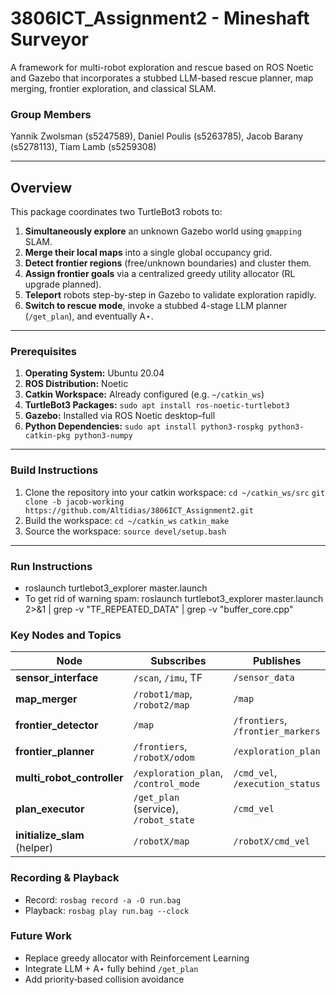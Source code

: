 # 3806ICT_Assignment2 - Mineshaft Surveyor
A framework for multi-robot exploration and rescue based on ROS Noetic and Gazebo that incorporates a stubbed LLM-based rescue planner, map merging, frontier exploration, and classical SLAM.

### Group Members
Yannik Zwolsman (s5247589), Daniel Poulis (s5263785), Jacob Barany (s5278113), Tiam Lamb (s5259308)

---

## Overview

This package coordinates two TurtleBot3 robots to:

1. **Simultaneously explore** an unknown Gazebo world using `gmapping` SLAM.
2. **Merge their local maps** into a single global occupancy grid.
3. **Detect frontier regions** (free/unknown boundaries) and cluster them.
4. **Assign frontier goals** via a centralized greedy utility allocator (RL upgrade planned).
5. **Teleport** robots step-by-step in Gazebo to validate exploration rapidly.
6. **Switch to rescue mode**, invoke a stubbed 4-stage LLM planner (`/get_plan`), and eventually A⋆.

---

### Prerequisites

1. **Operating System:** Ubuntu 20.04  
2. **ROS Distribution:** Noetic  
3. **Catkin Workspace:** Already configured (e.g. `~/catkin_ws`)  
4. **TurtleBot3 Packages:** `sudo apt install ros-noetic-turtlebot3`
5. **Gazebo:** Installed via ROS Noetic desktop–full
6. **Python Dependencies:** `sudo apt install python3-rospkg python3-catkin-pkg python3-numpy`

---

### Build Instructions
1. Clone the repository into your catkin workspace:
   `cd ~/catkin_ws/src`
   `git clone -b jacob-working https://github.com/Altidias/3806ICT_Assignment2.git`
2. Build the workspace:
   `cd ~/catkin_ws`
   `catkin_make`
3. Source the workspace:
   `source devel/setup.bash`

---

### Run Instructions
- roslaunch turtlebot3_explorer master.launch
- To get rid of warning spam: roslaunch turtlebot3_explorer master.launch 2>&1 | grep -v "TF_REPEATED_DATA" | grep -v "buffer_core.cpp"

### Key Nodes and Topics
| Node                          | Subscribes                            | Publishes                         |
| ----------------------------- | ------------------------------------- | --------------------------------- |
| **sensor\_interface**         | `/scan`, `/imu`, TF                   | `/sensor_data`                    |
| **map\_merger**               | `/robot1/map`, `/robot2/map`          | `/map`                            |
| **frontier\_detector**        | `/map`                                | `/frontiers`, `/frontier_markers` |
| **frontier\_planner**         | `/frontiers`, `/robotX/odom`          | `/exploration_plan`               |
| **multi\_robot\_controller**  | `/exploration_plan`, `/control_mode`  | `/cmd_vel`, `/execution_status`   |
| **plan\_executor**            | `/get_plan` (service), `/robot_state` | `/cmd_vel`                        |
| **initialize\_slam** (helper) | `/robotX/map`                         | `/robotX/cmd_vel`                 |

### Recording & Playback
- Record: `rosbag record -a -O run.bag`
- Playback: `rosbag play run.bag --clock`

### Future Work
- Replace greedy allocator with Reinforcement Learning
- Integrate LLM + A⋆ fully behind `/get_plan`
- Add priority‐based collision avoidance
